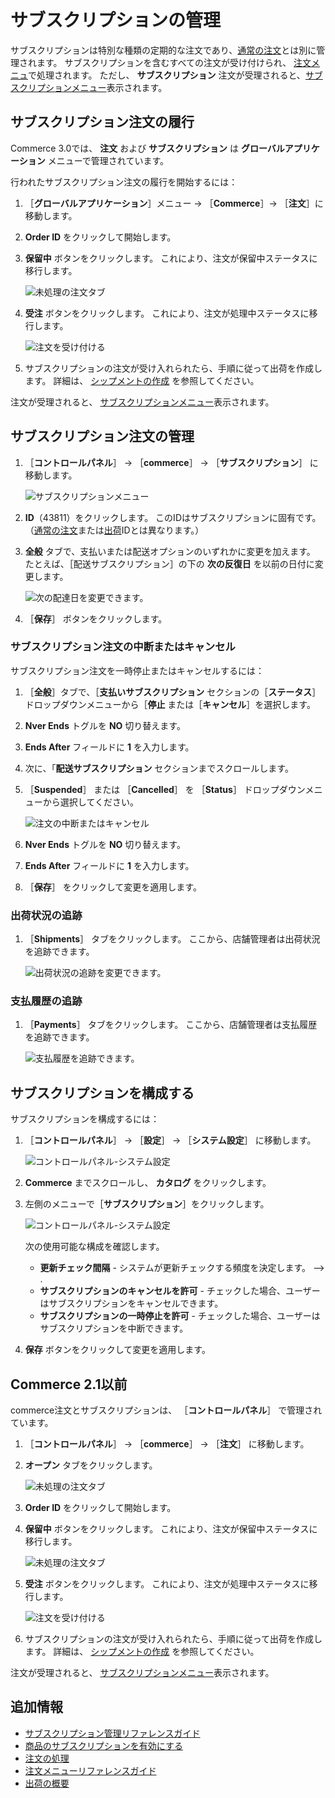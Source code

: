 # サブスクリプションの管理

サブスクリプションは特別な種類の定期的な注文であり、[通常の注文](../orders/processing-an-order.md)とは別に管理されます。 サブスクリプションを含むすべての注文が受け付けられ、 [注文メニュ](../orders/orders-menu-reference-guide.md)で処理されます。 ただし、 **サブスクリプション** 注文が受理されると、[サブスクリプションメニュー](./subscription-administration-reference-guide.md)表示されます。

## サブスクリプション注文の履行

Commerce 3.0では、 **注文** および **サブスクリプション** は **グローバルアプリケーション** メニューで管理されています。

行われたサブスクリプション注文の履行を開始するには：

1. ［**グローバルアプリケーション**］メニュー &rarr; ［**Commerce**］&rarr; ［**注文**］に移動します。
1. **Order ID** をクリックして開始します。
1. **保留中** ボタンをクリックします。 これにより、注文が保留中ステータスに移行します。

    ![未処理の注文タブ](./managing-subscriptions/images/07.png)

1. **受注** ボタンをクリックします。 これにより、注文が処理中ステータスに移行します。

    ![注文を受け付ける](./managing-subscriptions/images/02.png)

1. サブスクリプションの注文が受け入れられたら、手順に従って出荷を作成します。 詳細は、 [シップメントの作成](../shipments/creating-a-shipment.md) を参照してください。

注文が受理されると、 [サブスクリプションメニュー](./subscription-administration-reference-guide.md)表示されます。

## サブスクリプション注文の管理

1. ［**コントロールパネル**］ → ［**commerce**］ → ［**サブスクリプション**］ に移動します。

    ![サブスクリプションメニュー](./managing-subscriptions/images/03.png)

2. **ID**（43811）をクリックします。 このIDはサブスクリプションに固有です。 （[通常の注文](../orders/processing-an-order.md)または[出荷](../shipments/introduction-to-shipments.md)IDとは異なります。）
3. **全般** タブで、支払いまたは配送オプションのいずれかに変更を加えます。 たとえば、［配送サブスクリプション］の下の **次の反復日** を以前の日付に変更します。

    ![次の配達日を変更できます。](./managing-subscriptions/images/04.png)

4. ［**保存**］ ボタンをクリックします。

### サブスクリプション注文の中断またはキャンセル

サブスクリプション注文を一時停止またはキャンセルするには：

1. ［**全般**］タブで、［**支払いサブスクリプション** セクションの［**ステータス**］ドロップダウンメニューから［**停止** または［**キャンセル**］を選択します。
1. **Nver Ends** トグルを **NO** 切り替えます。
1. **Ends After** フィールドに **1** を入力します。
1. 次に、「**配送サブスクリプション** セクションまでスクロールします。
1. ［**Suspended**］ または ［**Cancelled**］ を ［**Status**］ ドロップダウンメニューから選択してください。

    ![注文の中断またはキャンセル](./managing-subscriptions/images/08.png)

1. **Nver Ends** トグルを **NO** 切り替えます。
1. **Ends After** フィールドに **1** を入力します。
1. ［**保存**］ をクリックして変更を適用します。

### 出荷状況の追跡

1. ［**Shipments**］ タブをクリックします。 ここから、店舗管理者は出荷状況を追跡できます。

    ![出荷状況の追跡を変更できます。](managing-subscriptions/images/05.png)

### 支払履歴の追跡

1. ［**Payments**］ タブをクリックします。 ここから、店舗管理者は支払履歴を追跡できます。

    ![支払履歴を追跡できます。](managing-subscriptions/images/06.png)

## サブスクリプションを構成する

サブスクリプションを構成するには：

1. ［**コントロールパネル**］ → ［**設定**］ → ［**システム設定**］ に移動します。

    ![コントロールパネル-システム設定](managing-subscriptions/images/09.png)

1. **Commerce** までスクロールし、 **カタログ** をクリックします。
1. 左側のメニューで［**サブスクリプション**］をクリックします。

    ![コントロールパネル-システム設定](managing-subscriptions/images/10.png)

    次の使用可能な構成を確認します。
      * **更新チェック間隔** - システムが更新チェックする頻度を決定します。 --> .
      * **サブスクリプションのキャンセルを許可** - チェックした場合、ユーザーはサブスクリプションをキャンセルできます。
      * **サブスクリプションの一時停止を許可** - チェックした場合、ユーザーはサブスクリプションを中断できます。

1. **保存** ボタンをクリックして変更を適用します。

## Commerce 2.1以前

commerce注文とサブスクリプションは、 ［**コントロールパネル**］ で管理されています。

1. ［**コントロールパネル**］ → ［**commerce**］ → ［**注文**］ に移動します。
1. **オープン** タブをクリックします。

    ![未処理の注文タブ](./managing-subscriptions/images/01.png)

1. **Order ID** をクリックして開始します。
1. **保留中** ボタンをクリックします。 これにより、注文が保留中ステータスに移行します。

    ![未処理の注文タブ](./managing-subscriptions/images/07.png)

1. **受注** ボタンをクリックします。 これにより、注文が処理中ステータスに移行します。

    ![注文を受け付ける](./managing-subscriptions/images/02.png)

1. サブスクリプションの注文が受け入れられたら、手順に従って出荷を作成します。 詳細は、 [シップメントの作成](../shipments/creating-a-shipment.md) を参照してください。

注文が受理されると、 [サブスクリプションメニュー](./subscription-administration-reference-guide.md)表示されます。

## 追加情報

* [サブスクリプション管理リファレンスガイド](./subscription-administration-reference-guide.md)
* [商品のサブスクリプションを有効にする](../../product-management/creating-and-managing-products/products/enabling-subscriptions-for-a-product.md)
* [注文の処理](../orders/processing-an-order.md)
* [注文メニューリファレンスガイド](../orders/orders-menu-reference-guide.md)
* [出荷の概要](../shipments/introduction-to-shipments.md)
